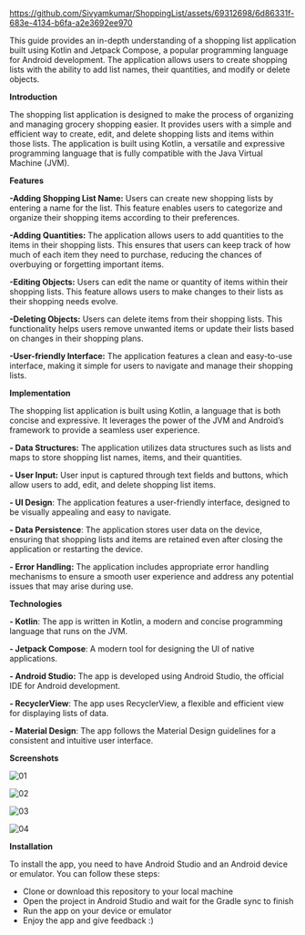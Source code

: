 

https://github.com/Sivyamkumar/ShoppingList/assets/69312698/6d86331f-683e-4134-b6fa-a2e3692ee970


This guide provides an in-depth understanding of a shopping list application built using Kotlin and Jetpack Compose, a popular programming language for Android development. The application allows users to create shopping lists with the ability to add list names, their quantities, and modify or delete objects.

**Introduction**

The shopping list application is designed to make the process of organizing and managing grocery shopping easier. It provides users with a simple and efficient way to create, edit, and delete shopping lists and items within those lists. The application is built using Kotlin, a versatile and expressive programming language that is fully compatible with the Java Virtual Machine (JVM).

**Features**

**-Adding Shopping List Name:** Users can create new shopping lists by entering a name for the list. This feature enables users to categorize and organize their shopping items according to their preferences.

**-Adding Quantities:** The application allows users to add quantities to the items in their shopping lists. This ensures that users can keep track of how much of each item they need to purchase, reducing the chances of overbuying or forgetting important items.

**-Editing Objects:** Users can edit the name or quantity of items within their shopping lists. This feature allows users to make changes to their lists as their shopping needs evolve.

**-Deleting Objects:** Users can delete items from their shopping lists. This functionality helps users remove unwanted items or update their lists based on changes in their shopping plans.

**-User-friendly Interface:** The application features a clean and easy-to-use interface, making it simple for users to navigate and manage their shopping lists.

**Implementation**

The shopping list application is built using Kotlin, a language that is both concise and expressive. It leverages the power of the JVM and Android’s framework to provide a seamless user experience.

**- Data Structures:** The application utilizes data structures such as lists and maps to store shopping list names, items, and their quantities.

**- User Input:** User input is captured through text fields and buttons, which allow users to add, edit, and delete shopping list items.

**- UI Design**: The application features a user-friendly interface, designed to be visually appealing and easy to navigate.

**- Data Persistence**: The application stores user data on the device, ensuring that shopping lists and items are retained even after closing the application or restarting the device.

**- Error Handling:** The application includes appropriate error handling mechanisms to ensure a smooth user experience and address any potential issues that may arise during use.

**Technologies**

**- Kotlin**: The app is written in Kotlin, a modern and concise programming language that runs on the JVM.

**- Jetpack Compose**: A modern tool for designing the UI of native applications.

**- Android Studio:** The app is developed using Android Studio, the official IDE for Android development.

**- RecyclerView**: The app uses RecyclerView, a flexible and efficient view for displaying lists of data.

**- Material Design**: The app follows the Material Design guidelines for a consistent and intuitive user interface.


**Screenshots**

![01](https://github.com/Sivyamkumar/ShoppingList/assets/69312698/c384f33c-8870-4d3b-8a53-4b37894acc95)

![02](https://github.com/Sivyamkumar/ShoppingList/assets/69312698/60b8027b-0f7b-4015-9bbf-4a2a05232df6)

![03](https://github.com/Sivyamkumar/ShoppingList/assets/69312698/65a52087-01e8-48f2-a986-2422474fd23d)

![04](https://github.com/Sivyamkumar/ShoppingList/assets/69312698/14d34e2e-175f-4e6f-a80a-35530fb02bbe)

**Installation**

To install the app, you need to have Android Studio and an Android device or emulator.
You can follow these steps:

- Clone or download this repository to your local machine
- Open the project in Android Studio and wait for the Gradle sync to finish
- Run the app on your device or emulator
- Enjoy the app and give feedback :)

